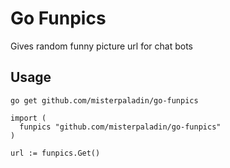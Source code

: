 # Go Funpics

Gives random funny picture url for chat bots

## Usage

`go get github.com/misterpaladin/go-funpics`

```
import (
  funpics "github.com/misterpaladin/go-funpics"
)

url := funpics.Get()
```
